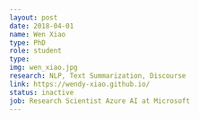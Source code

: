 ```yaml
---
layout: post
date: 2018-04-01
name: Wen Xiao
type: PhD
role: student 
type: 
img: wen_xiao.jpg
research: NLP, Text Summarization, Discourse
link: https://wendy-xiao.github.io/
status: inactive
job: Research Scientist Azure AI at Microsoft
---
```


